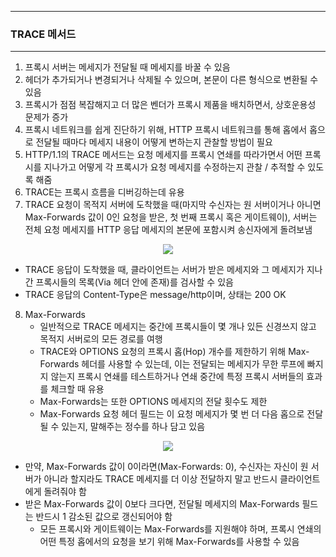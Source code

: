 -----
### TRACE 메서드
-----
1. 프록시 서버는 메세지가 전달될 때 메세지를 바꿀 수 있음
2. 헤더가 추가되거나 변경되거나 삭제될 수 있으며, 본문이 다른 형식으로 변환될 수 있음
3. 프록시가 점점 복잡해지고 더 많은 벤더가 프록시 제품을 배치하면서, 상호운용성 문제가 증가
4. 프록시 네트워크를 쉽게 진단하기 위해, HTTP 프록시 네트워크를 통해 홉에서 홉으로 전달될 때마다 메세지 내용이 어떻게 변하는지 관찰할 방법이 필요
5. HTTP/1.1의 TRACE 메서드는 요청 메세지를 프록시 연쇄를 따라가면서 어떤 프록시를 지나가고 어떻게 각 프록시가 요청 메세지를 수정하는지 관찰 / 추적할 수 있도록 해줌
6. TRACE는 프록시 흐름을 디버깅하는데 유용
7. TRACE 요청이 목적지 서버에 도착했을 때(마지막 수신자는 원 서버이거나 아니면 Max-Forwards 값이 0인 요청을 받은, 첫 번째 프록시 혹은 게이트웨이), 서버는 전체 요청 메세지를 HTTP 응답 메세지의 본문에 포함시켜 송신자에게 돌려보냄
<div align="center">
<img src="https://github.com/user-attachments/assets/981643b5-43f4-443e-a578-7784245d56b1">
</div>

   - TRACE 응답이 도착했을 때, 클라이언트는 서버가 받은 메세지와 그 메세지가 지나간 프록시들의 목록(Via 헤더 안에 존재)를 검사할 수 있음
   - TRACE 응답의 Content-Type은 message/http이며, 상태는 200 OK

8. Max-Forwards
   - 일반적으로 TRACE 메세지는 중간에 프록시들이 몇 개나 있든 신경쓰지 않고 목적지 서버로의 모든 경로를 여행
   - TRACE와 OPTIONS 요청의 프록시 홉(Hop) 개수를 제한하기 위해 Max-Forwards 헤더를 사용할 수 있는데, 이는 전달되는 메세지가 무한 루프에 빠지지 않는지 프록시 연쇄를 테스트하거나 연쇄 중간에 특정 프록시 서버들의 효과를 체크할 때 유용
   - Max-Forwards는 또한 OPTIONS 메세지의 전달 횟수도 제한
   - Max-Forwards 요청 헤더 필드는 이 요청 메세지가 몇 번 더 다음 홉으로 전달될 수 있는지, 말해주는 정수를 하나 담고 있음
<div align="center">
<img src="https://github.com/user-attachments/assets/363134a5-b1c7-47d3-84a4-7056f10bc1cf">
</div>

   - 만약, Max-Forwards 값이 0이라면(Max-Forwards: 0), 수신자는 자신이 원 서버가 아니라 할지라도 TRACE 메세지를 더 이상 전달하지 말고 반드시 클라이언트에게 돌려줘야 함
   - 받은 Max-Forwards 값이 0보다 크다면, 전달될 메세지의 Max-Forwards 필드는 반드시 1 감소된 값으로 갱신되어야 함
     + 모든 프록시와 게이트웨이는 Max-Forwards를 지원해야 하며, 프록시 연쇄의 어떤 특정 홉에서의 요청을 보기 위해 Max-Forwards를 사용할 수 있음


